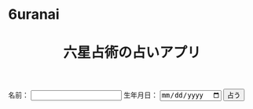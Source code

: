 # 6uranai
<!DOCTYPE html>
<html lang="ja">
<head>
  <meta charset="UTF-8">
  <meta name="viewport" content="width=device-width, initial-scale=1.0">
  <title>六星占術の占いアプリ</title>
  <link rel="stylesheet" href="style.css">
</head>
<body>
  <header>
    <h1>六星占術の占いアプリ</h1>
  </header>
  <main>
    <form id="form">
      <label for="name">名前：</label>
      <input type="text" id="name" name="name" required>
      <label for="birthdate">生年月日：</label>
      <input type="date" id="birthdate" name="birthdate" required>
      <button type="submit">占う</button>
    </form>
    <div id="result"></div>
  </main>
  <script src="app.js"></script>
</body>
</html>
